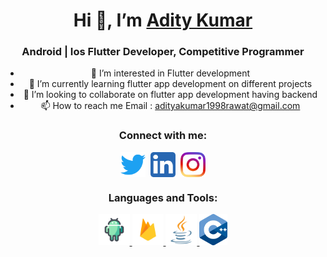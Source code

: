 <h1 align="center">Hi 👋,  I’m <a href="https://github.com/addiraw">Adity Kumar</a> </h1>
<h3 align="center">Android | Ios Flutter Developer, Competitive Programmer</h3>

<!-- <p align="left"> <img src="https://komarev.com/ghpvc/?username=acash512&label=Profile%20views&color=0e75b6&style=flat" alt="acash512" /> </p> -->
 <div align="center">
<!-- - 👋 Hi, I’m <a href="https://github.com/addiraw">Adity Kumar</a>  -->
 
- 👀 I’m interested in Flutter development
- 🌱 I’m currently learning flutter app development on different projects
- 💞️ I’m looking to collaborate on flutter app development having backend
- 📫 How to reach me Email : adityakumar1998rawat@gmail.com

 <h3>Connect with me:</h3>

<p>
<a href="#" target="blank"><img align="center" src="pics/twitter_icon.png" alt="@" height="40" width="40" /></a>&nbsp;
<a href="#" target="blank"><img align="center" src="pics/linkedin_icon.png" alt="@" height="40" width="40" /></a>&nbsp;
<a href="#" target="blank"><img align="center" src="pics/instagram_icon.png" alt="@" height="40" width="40" /></a>
</p>

<h3>Languages and Tools:</h3>

<p> 
<a href="https://developer.android.com" target="_blank"> <img src="pics/android_icon.png" alt="Android" width="50" height="50"/> </a> 
<a href="https://firebase.google.com" target="_blank"> <img src="pics/firebase_icon.png" alt="Firebase" width="50" height="50"/> </a> 
<a href="https://www.java.com" target="_blank"> <img src="pics/java_icon.png" alt="Java" width="50" height="50"/> </a> 
<a href="https://www.w3schools.com/cpp/" target="_blank"> <img src="pics/cplusplus_icon.png" alt="C++" width="45" height="50"/> </a> 
</p>
</div>
<!---
addiraws/addiraws is a ✨ special ✨ repository because its `README.md` (this file) appears on your GitHub profile.
You can click the Preview link to take a look at your changes.
--->
